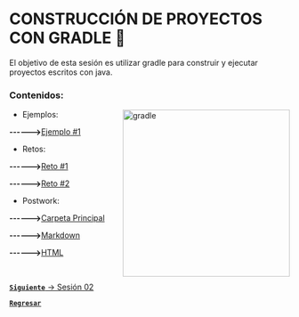 # CONSTRUCCIÓN DE PROYECTOS CON GRADLE 🐘

El objetivo de esta sesión es utilizar gradle para construir y ejecutar proyectos escritos con java.

### Contenidos:

<img align="right" src="https://encrypted-tbn0.gstatic.com/images?q=tbn:ANd9GcQNREwlzeyOAYebOq9RVtMQ4k4VSr0cQfwSDLAnQ7SDSpAERkt8MlSVVk5gKivNniF1tOA&usqp=CAU" alt="gradle" width="300"/>

<ul>
    <li>
    Ejemplos:
    </li>
</ul>

<strong>------></strong>[Ejemplo #1](./ejemplos/ejemplo1/build.gradle)
<ul>
    <li>
    Retos:
    </li>
</ul>

<strong>------></strong>[Reto #1](./retos/reto1/src)

<strong>------></strong>[Reto #2](./retos/reto2/src)
  <ul>
    <li>
    Postwork:
    </li>
</ul>  

<strong>------></strong>[Carpeta Principal](./postwork)

<strong>------></strong>[Markdown](./postwork/src/markdown/quickExample.md)

<strong>------></strong>[HTML](./postwork/build/gen-html/quickExample.html)

<br>

[**`Siguiente`** -> Sesión 02](../Sesion2/Postwork)

[**`Regresar`**](./)

